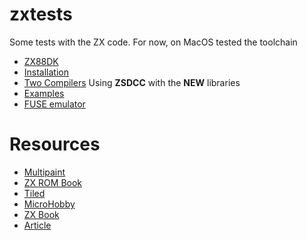 # zxtests
Some tests with the ZX code. For now, on MacOS tested the toolchain

* [ZX88DK](https://github.com/z88dk/z88dk)
* [Installation](https://www.z88dk.org/wiki/doku.php?id=temp:front)
* [Two Compilers](https://www.z88dk.org/wiki/doku.php?id=temp:front#z88dk_supports_two_c_compilers) Using **ZSDCC** with the **NEW** libraries
* [Examples](https://github.com/z88dk/z88dk/tree/master/libsrc/_DEVELOPMENT/EXAMPLES)
* [FUSE emulator](https://sourceforge.net/projects/fuse-for-macosx/) 

# Resources
* [Multipaint](http://multipaint.kameli.net)
* [ZX ROM Book](http://www.primrosebank.net/computers/zxspectrum/docs/CompleteSpectrumROMDisassemblyThe.pdf)
* [Tiled](https://www.mapeditor.org)
* [MicroHobby](https://microhobby.speccy.cz)
* [ZX Book](https://computerarchive.org/files/comp/books/ZX%20spectrum/EasyProgrammingForTheZXSpectrum.pdf)
* [Article](https://chuntey.wordpress.com/2012/12/18/how-to-write-zx-spectrum-games-chapter-1/)
